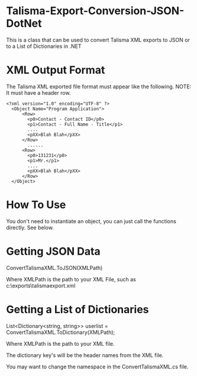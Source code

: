 Talisma-Export-Conversion-JSON-DotNet
=====================================

This is a class that can be used to convert Talisma XML exports to JSON or to a List of Dictionaries in .NET

XML Output Format
=================
The Talisma XML exported file format must appear like the following.  NOTE: It must have a header row.

    <?xml version="1.0" encoding="UTF-8" ?>
      <Object Name="Program Application">
          <Row>
            <p0>Contact - Contact ID</p0>
            <p1>Contact - Full Name - Title</p1>
            ....
            <pXX>Blah Blah</pXX>
          </Row>
            ......
          <Row>
            <p0>131231</p0>
            <p1>Mr.</p1>
            ....
            <pXX>Blah Blah</pXX>
          </Row>
      </Object>


How To Use
==========

You don't need to instantiate an object, you can just call the functions directly.  See below.

Getting JSON Data
=================
ConvertTalismaXML.ToJSON(XMLPath)

Where XMLPath is the path to your XML File, such as c:\exports\talismaexport.xml

Getting a List of Dictionaries
==============================
List<Dictionary<string, string>> userlist = ConvertTalismaXML.ToDictionary(XMLPath);

Where XMLPath is the path to your XML file.

The dictionary key's will be the header names from the XML file.


You may want to change the namespace in the ConvertTalismaXML.cs file.



